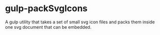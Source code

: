 # gulp-packSvgIcons
A gulp utility that takes a set of small svg icon files and packs them inside one svg document that can be embedded.
